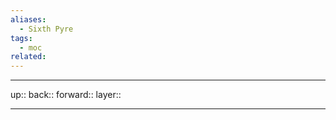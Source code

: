 ```yaml
---
aliases:
  - Sixth Pyre
tags:
  - moc
related:
---
```


***

up:: 
back:: 
forward:: 
layer:: 

***
